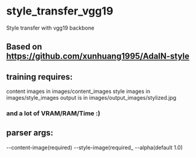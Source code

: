# style_transfer_vgg19
Style transfer with vgg19 backbone


## Based on https://github.com/xunhuang1995/AdaIN-style

## training requires:
content images in images/content_images
style images in images/style_images
output is in images/output_images/stylized.jpg
### and a lot of VRAM/RAM/Time :)

## parser args:
--content-image(required)
--style-image(required_
--alpha(default 1.0)


